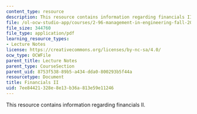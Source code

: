 ```yaml
---
content_type: resource
description: This resource contains information regarding financials II.
file: /ol-ocw-studio-app/courses/2-96-management-in-engineering-fall-2012/7ee84421328e8e13b36a813e59e11246_MIT2_96F12_lec05.pdf
file_size: 344760
file_type: application/pdf
learning_resource_types:
- Lecture Notes
license: https://creativecommons.org/licenses/by-nc-sa/4.0/
ocw_type: OCWFile
parent_title: Lecture Notes
parent_type: CourseSection
parent_uid: 8753f538-89b5-a434-dda0-800293b5f44a
resourcetype: Document
title: Financials II
uid: 7ee84421-328e-8e13-b36a-813e59e11246
---
```

This resource contains information regarding financials II.